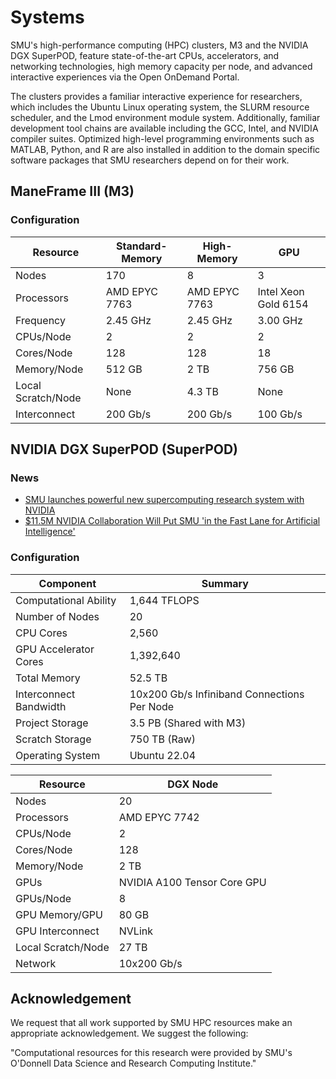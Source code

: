 # Systems

SMU's high-performance computing (HPC) clusters, M3 and the NVIDIA DGX
SuperPOD, feature state-of-the-art CPUs, accelerators, and networking
technologies, high memory capacity per node, and advanced interactive
experiences via the Open OnDemand Portal.

The clusters provides a familiar interactive experience for researchers,
which includes the Ubuntu Linux operating system, the SLURM resource
scheduler, and the Lmod environment module system. Additionally,
familiar development tool chains are available including the GCC, Intel,
and NVIDIA compiler suites. Optimized high-level programming environments
such as MATLAB, Python, and R are also installed in addition to the
domain specific software packages that SMU researchers depend on for
their work.

## ManeFrame III (M3)

### Configuration

| Resource           | Standard-Memory | High-Memory   | GPU                  |
|--------------------|-----------------|---------------|----------------------|
| Nodes              | 170             | 8             | 3                    |
| Processors         | AMD EPYC 7763   | AMD EPYC 7763 | Intel Xeon Gold 6154 |
| Frequency          | 2.45 GHz        | 2.45 GHz      | 3.00 GHz             |
| CPUs/Node          | 2               | 2             | 2                    |
| Cores/Node         | 128             | 128           | 18                   |
| Memory/Node        | 512 GB          | 2 TB          | 756 GB               |
| Local Scratch/Node | None            | 4.3 TB        | None                 |
| Interconnect       | 200 Gb/s        | 200 Gb/s      | 100 Gb/s             |

## NVIDIA DGX SuperPOD (SuperPOD)

### News

* [SMU launches powerful new supercomputing research system with NVIDIA](https://www.smu.edu/News/2021/Featured-News/smu-launches-powerful-new-supercomputing-research-system-with-nvidia)
* [$11.5M NVIDIA Collaboration Will Put SMU 'in the Fast Lane for Artificial Intelligence'](https://dallasinnovates.com/11-5m-nvidia-collaboration-will-put-smu-in-the-fast-lane-for-artificial-intelligence/)

### Configuration

| Component              | Summary                                     |
|------------------------|---------------------------------------------|
| Computational Ability  | 1,644 TFLOPS                                |
| Number of Nodes        | 20                                          |
| CPU Cores              | 2,560                                       |
| GPU Accelerator Cores  | 1,392,640                                   |
| Total Memory           | 52.5 TB                                     |
| Interconnect Bandwidth | 10x200 Gb/s Infiniband Connections Per Node |
| Project Storage        | 3.5 PB (Shared with M3)                     |
| Scratch Storage        | 750 TB (Raw)                                |
| Operating System       | Ubuntu 22.04                                |

| Resource           | DGX Node                    |
|--------------------|-----------------------------|
| Nodes              | 20                          |
| Processors         | AMD EPYC 7742               |
| CPUs/Node          | 2                           |
| Cores/Node         | 128                         |
| Memory/Node        | 2 TB                        |
| GPUs               | NVIDIA A100 Tensor Core GPU |
| GPUs/Node          | 8                           |
| GPU Memory/GPU     | 80 GB                       |
| GPU Interconnect   | NVLink                      |
| Local Scratch/Node | 27 TB                       |
| Network            | 10x200 Gb/s                 |

## Acknowledgement

We request that all work supported by SMU HPC resources make an appropriate acknowledgement.
We suggest the following: 

\"Computational resources for this research were
provided by SMU\'s O\'Donnell Data Science and Research Computing Institute.\"